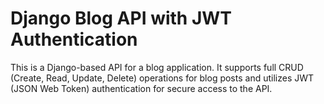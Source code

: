 # Django Blog API with JWT Authentication

This is a Django-based API for a blog application. It supports full CRUD (Create, Read, Update, Delete) operations for blog posts and utilizes JWT (JSON Web Token) authentication for secure access to the API.

